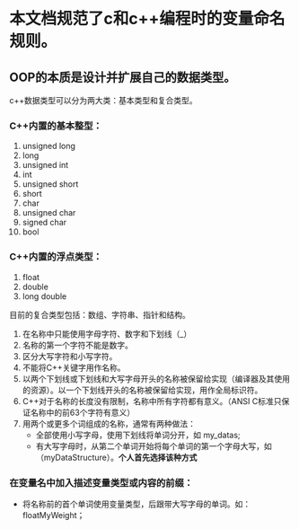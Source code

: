 ﻿﻿
# 本文档规范了c和c++编程时的变量命名规则。
## OOP的本质是设计并扩展自己的数据类型。
c++数据类型可以分为两大类：基本类型和复合类型。

### C++内置的基本整型：

1. unsigned long
2. long
3. unsigned int
4. int
5. unsigned short
6. short
7. char
8. unsigned char
9. signed char
10. bool

### C++内置的浮点类型：

1. float
2. double
3. long double

目前的复合类型包括：数组、字符串、指针和结构。

1. 在名称中只能使用字母字符、数字和下划线（_）
2. 名称的第一个字符不能是数字。
3. 区分大写字符和小写字符。
4. 不能将C++关键字用作名称。
5. 以两个下划线或下划线和大写字母开头的名称被保留给实现（编译器及其使用的资源）。以一个下划线开头的名称被保留给实现，用作全局标识符。
6. C++对于名称的长度没有限制，名称中所有字符都有意义。（ANSI C标准只保证名称中的前63个字符有意义）
7. 用两个或更多个词组成的名称，通常有两种做法：
   - 全部使用小写字母，使用下划线将单词分开，如 my_datas; 
   - 有大写字母时，从第二个单词开始将每个单词的第一个字母大写，如（myDataStructure）。**个人首先选择该种方式** 

### 在变量名中加入描述变量类型或内容的前缀：
- 将名称前的首个单词使用变量类型，后跟带大写字母的单词。如：floatMyWeight；






